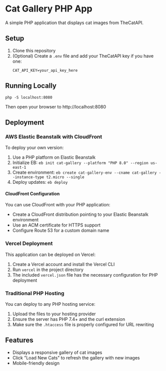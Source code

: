 # Cat Gallery PHP App

A simple PHP application that displays cat images from TheCatAPI.

## Setup

1. Clone this repository
2. (Optional) Create a `.env` file and add your TheCatAPI key if you have one:
   ```
   CAT_API_KEY=your_api_key_here
   ```

## Running Locally

```
php -S localhost:8080
```

Then open your browser to http://localhost:8080

## Deployment

### AWS Elastic Beanstalk with CloudFront

To deploy your own version:
1. Use a PHP platform on Elastic Beanstalk
2. Initialize EB: `eb init cat-gallery --platform "PHP 8.0" --region us-east-1`
3. Create environment: `eb create cat-gallery-env --cname cat-gallery --instance-type t2.micro --single`
4. Deploy updates: `eb deploy`

#### CloudFront Configuration
You can use CloudFront with your PHP application:
- Create a CloudFront distribution pointing to your Elastic Beanstalk environment
- Use an ACM certificate for HTTPS support
- Configure Route 53 for a custom domain name

### Vercel Deployment
This application can be deployed on Vercel:

1. Create a Vercel account and install the Vercel CLI
2. Run `vercel` in the project directory
3. The included `vercel.json` file has the necessary configuration for PHP deployment

### Traditional PHP Hosting
You can deploy to any PHP hosting service:

1. Upload the files to your hosting provider
2. Ensure the server has PHP 7.4+ and the curl extension
3. Make sure the `.htaccess` file is properly configured for URL rewriting

## Features

- Displays a responsive gallery of cat images
- Click "Load New Cats" to refresh the gallery with new images
- Mobile-friendly design
